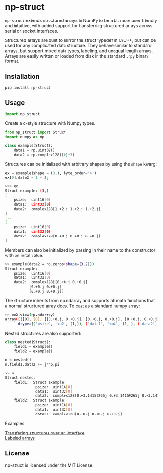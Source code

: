 # np-struct

`np-struct` extends structured arrays in NumPy to be a bit more user friendly and intuitive, with added support for transferring structured arrays across serial or socket interfaces. 
 
Structured arrays are built to mirror the struct typedef in C/C++, but can be used for any complicated data structure. They behave similar to standard arrays, but support mixed data types, labeling, and unequal length arrays. Arrays are easily written or loaded from disk in the standard `.npy` binary format.

## Installation

```bash
pip install np-struct
```

## Usage

```python
import np_struct 
```

Create a c-style structure with Numpy types.

```python
from np_struct import Struct
import numpy as np

class example(Struct):
    data1 = np.uint32()
    data2 = np.complex128([0]*3)
```

Structures can be initialized with arbitrary shapes by using the `shape` kwarg:
```python
ex = example(shape = (3,), byte_order='>')
ex[0].data2 = 1 + 2j
```
```bash
>>> ex
Struct example: (3,)
[
    psize:  uint16[0]
    data1:  uint32[0]
    data2:  complex128[1.+2.j 1.+2.j 1.+2.j]
]
...
[
    psize:  uint16[0]
    data1:  uint32[0]
    data2:  complex128[0.+0.j 0.+0.j 0.+0.j]
]
```

Members can also be initialized by passing in their name to the constructor with an inital value. 
```bash
>> example(data2 = np.zeros(shape=(3,2)))
Struct example: 
    psize:  uint16[0]
    data1:  uint32[0]
    data2:  complex128[[0.+0.j 0.+0.j]
	       [0.+0.j 0.+0.j]
	       [0.+0.j 0.+0.j]]
```

The structure inherits from np.ndarray and supports all math functions that a normal structured array does.
To cast as a standard numpy array:

```bash
>> ex2.view(np.ndarray)
array([([0], [0], [[0.+0.j, 0.+0.j], [0.+0.j, 0.+0.j], [0.+0.j, 0.+0.j]])],
      dtype=[('psize', '<u2', (1,)), ('data1', '<u4', (1,)), ('data2', '<c16', (3, 2))])
```

Nested structures are also supported:
```python
class nested(Struct):
    field1 = example()
    field2 = example()

n = nested()
n.field1.data2 += j*np.pi
```
```bash
>> n
Struct nested: 
    field1:  Struct example: 
              psize:  uint16[0]
              data1:  uint32[0]
              data2:  complex128[0.+3.14159265j 0.+3.14159265j 0.+3.14159265j]
    field2:  Struct example: 
              psize:  uint16[0]
              data1:  uint32[0]
              data2:  complex128[0.+0.j 0.+0.j 0.+0.j]
```


Examples:

[Transfering structures over an interface](./examples/structures.ipynb)  
[Labeled arrays](./examples/ldarray.ipynb)


## License

np-struct is licensed under the MIT License.

